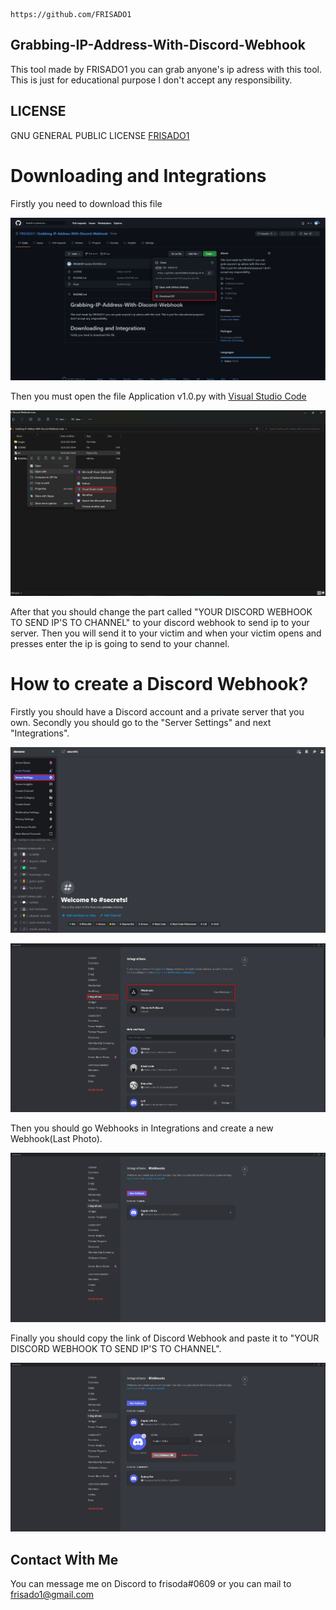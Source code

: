 ```
https://github.com/FRISADO1
```
## Grabbing-IP-Address-With-Discord-Webhook
This tool made by FRISADO1 you can grab anyone's ip adress with this tool. This is just for educational purpose I don't accept any responsibility.

## LICENSE
GNU GENERAL PUBLIC LICENSE [FRISADO1](https://github.com/FRISADO1/Grabbing-IP-Address-With-Discord-Webhook/blob/main/LICENSE)

<h1>Downloading and Integrations</h1>
Firstly you need to download this file

![How to Download](images/Screenshot_3.png)

Then you must open the file Application v1.0.py with [Visual Studio Code](https://code.visualstudio.com)

![Open with VS Code](images/Screenshot_4.png)

After that you should change the part called "YOUR DISCORD WEBHOOK TO SEND IP'S TO CHANNEL" to your discord webhook to send ip to your server. Then you will send it to your victim and when your victim opens and presses enter the ip is going to send to your channel.

<h1>How to create a Discord Webhook?</h1>

Firstly you should have a Discord account and a private server that you own. Secondly you should go to the "Server Settings" and next "Integrations".

![Settings](images/Screenshot_5.png)

![Integrations](images/Screenshot_6.png)

Then you should go Webhooks in Integrations and create a new Webhook(Last Photo). 

![Webhooks](images/Screenshot_7.png)

Finally you should copy the link of Discord Webhook and paste it to "YOUR DISCORD WEBHOOK TO SEND IP'S TO CHANNEL".

![Copy link](images/Screenshot_8.png)

## Contact Wİth Me

You can message me on Discord to frisoda#0609 or you can mail to frisado1@gmail.com


